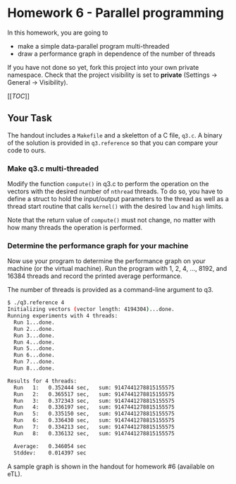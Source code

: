 # Homework 6 - Parallel programming

In this homework, you are going to
*  make a simple data-parallel program multi-threaded
*  draw a performance graph in dependence of the number of threads

If you have not done so yet, fork this project into your own private namespace. Check that the project visibility is set to **private** (Settings -> General -> Visibility).

[[_TOC_]]


## Your Task

The handout includes a `Makefile` and a skeletton of a C file, `q3.c`. A binary of the solution is provided in `q3.reference` so that you can compare your code to ours.


### Make q3.c multi-threaded

Modify the function `compute()` in q3.c to perform the operation on the vectors with the desired number of `nthread` threads. To do so, you have to define a struct to hold the input/output parameters to the thread as well as a thread start routine that calls `kernel()` with the desired `low` and `high` limits.

Note that the return value of `compute()` must not change, no matter with how many threads the operation is performed.

### Determine the performance graph for your machine

Now use your program to determine the performance graph on your machine (or the virtual machine). Run the program with 1, 2, 4, ..., 8192, and 16384 threads and record the printed average performance.

The number of threads is provided as a command-line argument to q3.

```bash 
$ ./q3.reference 4
Initializing vectors (vector length: 4194304)...done.
Running experiments with 4 threads:
  Run 1...done.
  Run 2...done.
  Run 3...done.
  Run 4...done.
  Run 5...done.
  Run 6...done.
  Run 7...done.
  Run 8...done.

Results for 4 threads:
  Run   1:   0.352444 sec,   sum: 9147441278815155575
  Run   2:   0.365517 sec,   sum: 9147441278815155575
  Run   3:   0.372343 sec,   sum: 9147441278815155575
  Run   4:   0.336197 sec,   sum: 9147441278815155575
  Run   5:   0.335150 sec,   sum: 9147441278815155575
  Run   6:   0.336430 sec,   sum: 9147441278815155575
  Run   7:   0.334213 sec,   sum: 9147441278815155575
  Run   8:   0.336132 sec,   sum: 9147441278815155575

  Average:   0.346054 sec
  Stddev:    0.014397 sec
```

A sample graph is shown in the handout for homework #6 (available on eTL).

